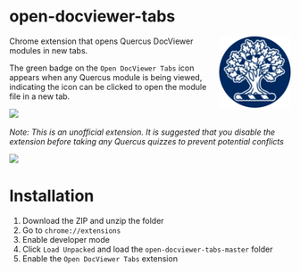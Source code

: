 # open-docviewer-tabs
<img src=assets/icon.png align=right>

Chrome extension that opens Quercus DocViewer modules in new tabs.

The green badge  on the `Open DocViewer Tabs` icon appears when any Quercus module is being viewed, indicating the icon can be clicked to open the module file in a new tab. 

<img src=https://i.imgur.com/k7n9WzK.png>

<i>Note: This is an unofficial extension. It is suggested that you disable the extension before taking any Quercus quizzes to prevent potential conflicts</i>

<img src=https://i.imgur.com/2hnTz5N.gif>

# Installation
1. Download the ZIP and unzip the folder
2. Go to `chrome://extensions`
3. Enable developer mode
4. Click `Load Unpacked` and load the `open-docviewer-tabs-master` folder
5. Enable the `Open DocViewer Tabs` extension
